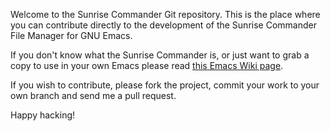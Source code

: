 Welcome to the Sunrise Commander Git repository. This is the place where you can
contribute directly to the development of the Sunrise Commander File Manager for
GNU Emacs.

If you don't know what the Sunrise Commander is, or just want to grab a copy to
use in your own Emacs please read [this Emacs Wiki page](http://www.emacswiki.org/emacs/Sunrise_Commander).

If you wish to contribute, please fork the project, commit your work to your own
branch and send me a pull request.

Happy hacking!
